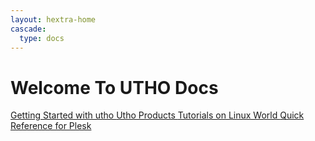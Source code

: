 ```yaml
---
layout: hextra-home
cascade:
  type: docs
---
```

<div class="hx-w-full hx-bg-primary-700/5 hx-p-6 hx-rounded-md hx-text-current">
  <h1 class="hx-font-extrabold hx-text-4xl">Welcome To UTHO Docs </h1>
  <div class="hx-flex hx-mt-4 hx-flex-wrap">
    <a href="getting_started/" class="hx-bg-primary-600 hx-text-white hx-font-bold hx-p-2 hx-px-4 hx-mr-2 hx-rounded hx-text-current hx-mt-2">
      Getting Started with utho
    </a>
    <a href="products/" class="hx-bg-primary-600 hx-text-white hx-font-bold hx-p-2 hx-px-4 hx-mr-2 hx-rounded hx-text-current hx-mt-2">
      Utho Products
    </a>
    <a href="linux/" class="hx-bg-primary-600 hx-text-white hx-font-bold hx-p-2 hx-px-4 hx-mr-2 hx-rounded hx-mt-2">
      Tutorials on Linux World
    </a>
    <a href="plesk/" class="hx-bg-primary-600 hx-text-white hx-font-bold hx-p-2 hx-px-4 hx-mr-2 hx-rounded hx-mt-2">
      Quick Reference for Plesk
    </a>
  </div>
</div>
